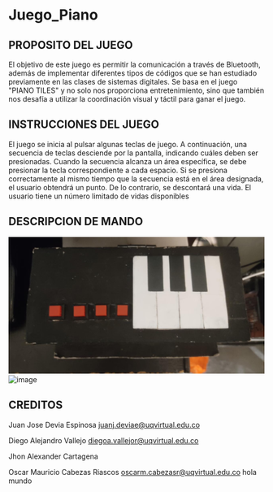 # Juego_Piano
## PROPOSITO DEL JUEGO 
El objetivo de este juego es permitir la comunicación a través de Bluetooth, además de implementar diferentes tipos de códigos que se han estudiado previamente en las clases de sistemas digitales. Se basa en el juego "PIANO TILES" y no solo nos proporciona entretenimiento, sino que también nos desafía a utilizar la coordinación visual y táctil para ganar el juego.
## INSTRUCCIONES DEL JUEGO 
El juego se inicia al pulsar algunas teclas de juego. A continuación, una secuencia de teclas desciende por la pantalla, indicando cuáles deben ser presionadas. Cuando la secuencia alcanza un área específica, se debe presionar la tecla correspondiente a cada espacio. Si se presiona correctamente al mismo tiempo que la secuencia está en el área designada, el usuario obtendrá un punto. De lo contrario, se descontará una vida. El usuario tiene un número limitado de vidas disponibles
## DESCRIPCION DE MANDO

![image](foto2.jpg)
![image](foto.jpg)

## CREDITOS
Juan Jose Devia Espinosa juanj.deviae@uqvirtual.edu.co

Diego Alejandro Vallejo  diegoa.vallejor@uqvirtual.edu.co
 
Jhon Alexander Cartagena 

Oscar Mauricio Cabezas Riascos oscarm.cabezasr@uqvirtual.edu.co
hola mundo
